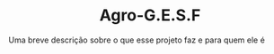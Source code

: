 
<div align="center">
  <h1>Agro-G.E.S.F</h1>
</div>
Uma breve descrição sobre o que esse projeto faz e para quem ele é



